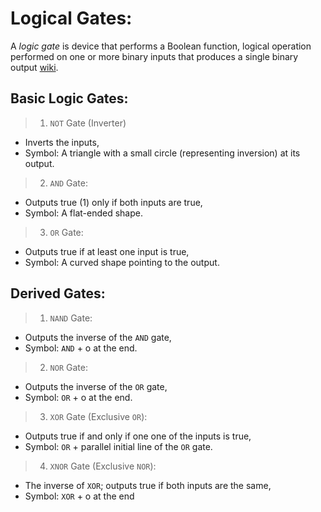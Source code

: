 # Logical Gates:
A *logic gate* is device that performs a Boolean function, logical operation performed on one or more binary inputs that produces a single binary output [wiki](https://en.wikipedia.org/wiki/Logic_gate).

## Basic Logic Gates:
>1. `NOT` Gate (Inverter)
- Inverts the inputs,
- Symbol: A triangle with a small circle (representing inversion) at its output.
>2. `AND` Gate:
- Outputs true (1) only if both inputs are true,
- Symbol: A flat-ended shape.
>3. `OR` Gate:
- Outputs true if at least one input is true,
- Symbol: A curved shape pointing to the output.

## Derived Gates:
>1. `NAND` Gate:
- Outputs the inverse of the `AND` gate,
- Symbol: `AND` + o at the end.
>2. `NOR` Gate:
- Outputs the inverse of the `OR` gate,
- Symbol: `OR` + o at the end.
>3. `XOR` Gate (Exclusive `OR`):
- Outputs true if and only if one one of the inputs is true,
- Symbol: `OR` + parallel initial line of the `OR` gate.
>4. `XNOR` Gate (Exclusive `NOR`):
- The inverse of `XOR`; outputs true if both inputs are the same,
- Symbol: `XOR` + o at the end
